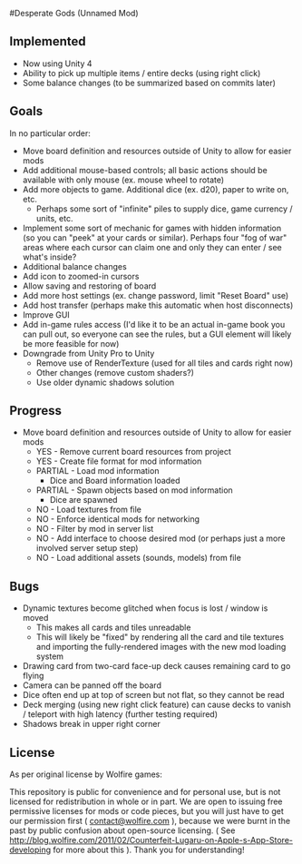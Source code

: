 #Desperate Gods (Unnamed Mod)

## Implemented

- Now using Unity 4
- Ability to pick up multiple items / entire decks (using right click)
- Some balance changes (to be summarized based on commits later)

## Goals

In no particular order:

- Move board definition and resources outside of Unity to allow for easier mods
- Add additional mouse-based controls; all basic actions should be available with only mouse (ex. mouse wheel to rotate)
- Add more objects to game. Additional dice (ex. d20), paper to write on, etc.
    - Perhaps some sort of "infinite" piles to supply dice, game currency / units, etc.
- Implement some sort of mechanic for games with hidden information (so you can "peek" at your cards or similar). Perhaps four "fog of war" areas where each cursor can claim one and only they can enter / see what's inside?
- Additional balance changes
- Add icon to zoomed-in cursors
- Allow saving and restoring of board
- Add more host settings (ex. change password, limit "Reset Board" use)
- Add host transfer (perhaps make this automatic when host disconnects)
- Improve GUI
- Add in-game rules access (I'd like it to be an actual in-game book you can pull out, so everyone can see the rules, but a GUI element will likely be more feasible for now)
- Downgrade from Unity Pro to Unity
    - Remove use of RenderTexture (used for all tiles and cards right now)
    - Other changes (remove custom shaders?)
    - Use older dynamic shadows solution

## Progress

- Move board definition and resources outside of Unity to allow for easier mods
    - YES - Remove current board resources from project
    - YES - Create file format for mod information
    - PARTIAL - Load mod information
        - Dice and Board information loaded
    - PARTIAL - Spawn objects based on mod information
        - Dice are spawned
    - NO - Load textures from file
    - NO - Enforce identical mods for networking
    - NO - Filter by mod in server list
    - NO - Add interface to choose desired mod (or perhaps just a more involved server setup step)
    - NO - Load additional assets (sounds, models) from file

## Bugs

- Dynamic textures become glitched when focus is lost / window is moved
    - This makes all cards and tiles unreadable
    - This will likely be "fixed" by rendering all the card and tile textures and importing the fully-rendered images with the new mod loading system
- Drawing card from two-card face-up deck causes remaining card to go flying
- Camera can be panned off the board
- Dice often end up at top of screen but not flat, so they cannot be read
- Deck merging (using new right click feature) can cause decks to vanish / teleport with high latency (further testing required)
- Shadows break in upper right corner


## License

As per original license by Wolfire games:

This repository is public for convenience and for personal use, but is not licensed for redistribution in whole or in part. We are open to issuing free permissive licenses for mods or code pieces, but you will just have to get our permission first ( contact@wolfire.com ), because we were burnt in the past by public confusion about open-source licensing. ( See http://blog.wolfire.com/2011/02/Counterfeit-Lugaru-on-Apple-s-App-Store-developing for more about this ). Thank you for understanding!

